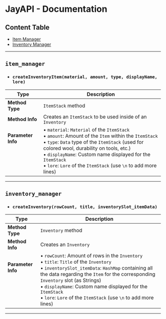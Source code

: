 # JayAPI - Documentation

## Content Table
* [Item Manager](#item_manager)
* [Inventory Manager](#inventory_manager)

--------------
## `item_manager`

* ### `createInventoryItem(material, amount, type, displayName, lore)`

Type | Description
------------ | -------------
**Method Type** | `ItemStack` method
**Method Info** | Creates an `ItemStack` to be used inside of an `Inventory`
**Parameter Info**<br>‎<br>‎<br>‎<br>‎ | • `material`: `Material` of the `ItemStack`<br>• `amount`: Amount of the `Item` within the `ItemStack`<br>• `type`: `Data` type of the `ItemStack` (used for colored wool, durability on tools, etc.)<br>• `displayName`: Custom name displayed for the `ItemStack`<br>• `lore`: `Lore` of the `ItemStack` (use `\n` to add more lines)

--------------

## `inventory_manager`

* ### `createInventory(rowCount, title, inventorySlot_itemData)`

Type | Description
------------ | -------------
**Method Type** | `Inventory` method
**Method Info** | Creates an `Inventory`
**Parameter Info**<br>‎<br>‎<br>‎<br>‎ | • `rowCount`: Amount of rows in the `Inventory`<br>• `title`: `Title` of the `Inventory`<br>• `inventorySlot_itemData`: `HashMap` containing all the data regarding the `Item` for the corresponding `Inventory` slot (as Strings)<br>• `displayName`: Custom name displayed for the `ItemStack`<br>• `lore`: `Lore` of the `ItemStack` (use `\n` to add more lines)

--------------
